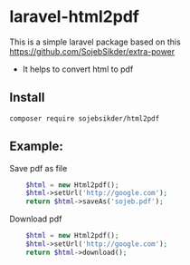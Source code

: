 # laravel-html2pdf

This is a simple laravel package based on this https://github.com/SojebSikder/extra-power

- It helps to convert html to pdf

## Install

```
composer require sojebsikder/html2pdf
```

## Example:

Save pdf as file

```php
    $html = new Html2pdf();
    $html->setUrl('http://google.com');
    return $html->saveAs('sojeb.pdf');
```

Download pdf

```php
    $html = new Html2pdf();
    $html->setUrl('http://google.com');
    return $html->download();
```
